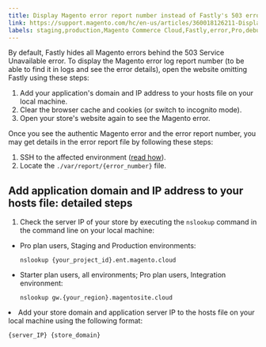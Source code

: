 ```yaml
---
title: Display Magento error report number instead of Fastly's 503 error on Cloud
link: https://support.magento.com/hc/en-us/articles/360018126211-Display-Magento-error-report-number-instead-of-Fastly-s-503-error-on-Cloud
labels: staging,production,Magento Commerce Cloud,Fastly,error,Pro,debug,503,how to,reports
---
```


<p>By default, Fastly hides all Magento errors behind the 503 Service Unavailable error. To display the Magento error log report number (to be able to find it in logs and see the error details), open the website omitting Fastly using these steps:</p>
<ol>
<li>Add your application's domain and IP address to your hosts file on your local machine.</li>
<li>Clear the browser cache and cookies (or switch to incognito mode).</li>
<li>Open your store's website again to see the Magento error.</li>
</ol>
<p>Once you see the authentic Magento error and the error report number, you may get details in the error report file by following these steps:</p>
<ol>
<li>SSH to the affected environment (<a href="https://devdocs.magento.com/guides/v2.3/cloud/env/environments-ssh.html#ssh">read how</a>).</li>
<li>Locate the <code>./var/report/{error_number}</code> file.</li>
</ol>
<h2>Add application domain and IP address to your hosts file: detailed steps</h2>
<ol>
<li>Check the server IP of your store by executing the <code>nslookup</code> command in the command line on your local machine:</li>
</ol><ul>
<li>Pro plan users, Staging and Production environments:<br/>
<pre><code class="language-clike">nslookup {your_project_id}.ent.magento.cloud</code></pre>
</li>
<li>Starter plan users, all environments; Pro plan users, Integration environment:<br/>
<pre><code class="language-clike">nslookup gw.{your_region}.magentosite.cloud</code></pre>
</li>
</ul>
<li>Add your store domain and application server IP to the hosts file on your local machine using the following format:<br/>
<pre><code class="language-clike">{server_IP} {store_domain}</code></pre>
</li>
